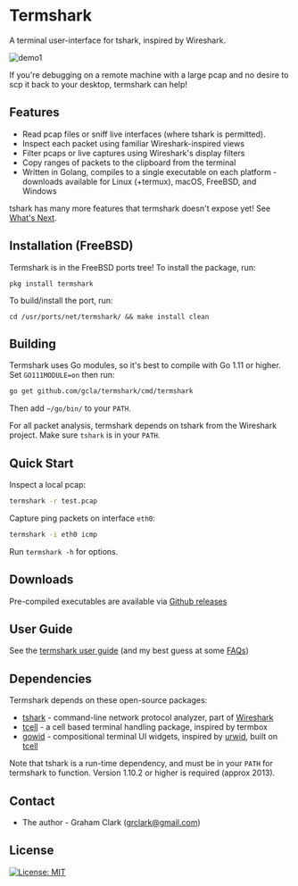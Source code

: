﻿# Termshark 
A terminal user-interface for tshark, inspired by Wireshark. 

![demo1](https://drive.google.com/uc?export=view&id=1vDecxjqwJrtMGJjOObL-LLvi-1pBVByt)

If you're debugging on a remote machine with a large pcap and no desire to scp it back to your desktop, termshark can help!

## Features

- Read pcap files or sniff live interfaces (where tshark is permitted).
- Inspect each packet using familiar Wireshark-inspired views
- Filter pcaps or live captures using Wireshark's display filters
- Copy ranges of packets to the clipboard from the terminal
- Written in Golang, compiles to a single executable on each platform - downloads available for Linux (+termux), macOS, FreeBSD, and Windows

tshark has many more features that termshark doesn't expose yet! See [What's Next](docs/FAQ.md#whats-next).

## Installation (FreeBSD)

Termshark is in the FreeBSD ports tree!  To install the package, run:

```pkg install termshark```

To build/install the port, run:

```cd /usr/ports/net/termshark/ && make install clean```

## Building

Termshark uses Go modules, so it's best to compile with Go 1.11 or higher. Set `GO111MODULE=on` then run:

```bash
go get github.com/gcla/termshark/cmd/termshark
```
Then add ```~/go/bin/``` to your ```PATH```.

For all packet analysis, termshark depends on tshark from the Wireshark project. Make sure ```tshark``` is in your ```PATH```.

## Quick Start

Inspect a local pcap:

```bash
termshark -r test.pcap
```

Capture ping packets on interface ```eth0```:

```bash
termshark -i eth0 icmp
```

Run ```termshark -h``` for options.

## Downloads

Pre-compiled executables are available via [Github releases](https://github.com/gcla/termshark/releases)

## User Guide

See the [termshark user guide](docs/UserGuide.md) (and my best guess at some [FAQs](docs/FAQ.md))

## Dependencies

Termshark depends on these open-source packages:

- [tshark](https://www.wireshark.org/docs/man-pages/tshark.html) - command-line network protocol analyzer, part of [Wireshark](https://wireshark.org)
- [tcell](https://github.com/gdamore/tcell) - a cell based terminal handling package, inspired by termbox
- [gowid](https://github.com/gcla/gowid) - compositional terminal UI widgets, inspired by [urwid](http://urwid.org), built on [tcell](https://github.com/gdamore/tcell)

Note that tshark is a run-time dependency, and must be in your ```PATH``` for termshark to function.  Version 1.10.2 or higher is required (approx 2013).

## Contact

- The author - Graham Clark (grclark@gmail.com)

## License

[![License: MIT](https://img.shields.io/github/license/gcla/termshark.svg?color=yellow)](LICENSE)
